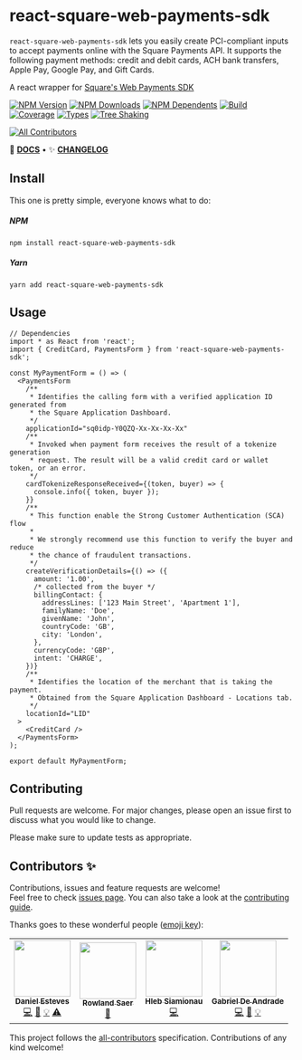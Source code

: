 # react-square-web-payments-sdk

`react-square-web-payments-sdk` lets you easily create PCI-compliant inputs to accept payments online with the Square Payments API. It supports the following payment methods: credit and debit cards, ACH bank transfers, Apple Pay, Google Pay, and Gift Cards.

<div style={{ textAlign: 'center' }}>

A react wrapper for [Square&apos;s Web Payments SDK](https://developer.squareup.com/docs/web-payments/overview)

[![NPM Version](https://flat.badgen.net/npm/v/react-square-web-payments-sdk)](https://www.npmjs.com/package/react-square-web-payments-sdk)
[![NPM Downloads](https://flat.badgen.net/npm/dm/react-square-web-payments-sdk)](https://www.npmjs.com/package/react-square-web-payments-sdk)
[![NPM Dependents](https://flat.badgen.net/npm/dependents/react-square-web-payments-sdk)](https://www.npmjs.com/package/react-square-web-payments-sdk)
[![Build](https://img.shields.io/github/workflow/status/weareseeed/react-square-web-payments-sdk/CI?style=flat-square)](https://github.com/weareseeed/react-square-web-payments-sdk/actions)
[![Coverage](https://flat.badgen.net/codecov/c/github/react-hookz/web)](https://app.codecov.io/gh/react-hookz/web)
[![Types](https://flat.badgen.net/npm/types/react-square-web-payments-sdk)](https://www.npmjs.com/package/react-square-web-payments-sdk)
[![Tree Shaking](https://flat.badgen.net/bundlephobia/tree-shaking/react-square-web-payments-sdk)](https://bundlephobia.com/result?p=react-square-web-payments-sdk)

<!-- ALL-CONTRIBUTORS-BADGE:START - Do not remove or modify this section -->

[![All Contributors](https://img.shields.io/badge/all_contributors-3-blue.svg?style=flat-square)](#contributors-)

<!-- ALL-CONTRIBUTORS-BADGE:END -->

📄 **[DOCS](https://react-square-payments.weareseeed.com/)**
• ✨ **[CHANGELOG](https://github.com/weareseeed/react-square-web-payments-sdk/releases)**

</div>

## Install

This one is pretty simple, everyone knows what to do:

##### NPM

```shell
npm install react-square-web-payments-sdk
```

##### Yarn

```shell
yarn add react-square-web-payments-sdk
```

## Usage

```tsx
// Dependencies
import * as React from 'react';
import { CreditCard, PaymentsForm } from 'react-square-web-payments-sdk';

const MyPaymentForm = () => (
  <PaymentsForm
    /**
     * Identifies the calling form with a verified application ID generated from
     * the Square Application Dashboard.
     */
    applicationId="sq0idp-Y0QZQ-Xx-Xx-Xx-Xx"
    /**
     * Invoked when payment form receives the result of a tokenize generation
     * request. The result will be a valid credit card or wallet token, or an error.
     */
    cardTokenizeResponseReceived={(token, buyer) => {
      console.info({ token, buyer });
    }}
    /**
     * This function enable the Strong Customer Authentication (SCA) flow
     *
     * We strongly recommend use this function to verify the buyer and reduce
     * the chance of fraudulent transactions.
     */
    createVerificationDetails={() => ({
      amount: '1.00',
      /* collected from the buyer */
      billingContact: {
        addressLines: ['123 Main Street', 'Apartment 1'],
        familyName: 'Doe',
        givenName: 'John',
        countryCode: 'GB',
        city: 'London',
      },
      currencyCode: 'GBP',
      intent: 'CHARGE',
    })}
    /**
     * Identifies the location of the merchant that is taking the payment.
     * Obtained from the Square Application Dashboard - Locations tab.
     */
    locationId="LID"
  >
    <CreditCard />
  </PaymentsForm>
);

export default MyPaymentForm;
```

## Contributing

Pull requests are welcome. For major changes, please open an issue first to discuss what you would like to change.

Please make sure to update tests as appropriate.

## Contributors ✨

Contributions, issues and feature requests are welcome!<br />Feel free to check [issues page](https://github.com/weareseeed/react-square-web-payments-sdk/issues). You can also take a look at the [contributing guide](https://github.com/weareseeed/react-square-web-payments-sdk/blob/main/CONTRIBUTING.md).

Thanks goes to these wonderful people ([emoji key](https://allcontributors.org/docs/en/emoji-key)):

<!-- ALL-CONTRIBUTORS-LIST:START - Do not remove or modify this section -->
<!-- prettier-ignore-start -->
<!-- markdownlint-disable -->
<table>
  <tr>
    <td align="center"><a href="https://danestves.com/"><img src="https://avatars.githubusercontent.com/u/31737273?v=4?s=100" width="100px;" alt=""/><br /><sub><b>Daniel Esteves</b></sub></a><br /><a href="https://github.com/weareseeed/react-square-web-payments-sdk/commits?author=danestves" title="Code">💻</a> <a href="https://github.com/weareseeed/react-square-web-payments-sdk/commits?author=danestves" title="Documentation">📖</a> <a href="https://react-square-web-payments-sdk.weareseeed.com/" title="Examples">💡</a> <a href="https://github.com/weareseeed/react-square-web-payments-sdk/commits?author=danestves" title="Tests">⚠️</a></td>
    <td align="center"><a href="https://github.com/rsaer"><img src="https://avatars.githubusercontent.com/u/38730951?v=4?s=100" width="100px;" alt=""/><br /><sub><b>Rowland Saer</b></sub></a><br /><a href="https://github.com/weareseeed/react-square-web-payments-sdk/commits?author=rsaer" title="Documentation">📖</a></td>
    <td align="center"><a href="https://github.com/WinglessFrame"><img src="https://avatars.githubusercontent.com/u/68775653?v=4?s=100" width="100px;" alt=""/><br /><sub><b>Hleb Siamionau</b></sub></a><br /><a href="https://github.com/weareseeed/react-square-web-payments-sdk/commits?author=WinglessFrame" title="Code">💻</a></td>
    <td align="center"><a href="https://github.com/gabrielelpidio"><img src="https://avatars.githubusercontent.com/u/30420087?v=4?s=100" width="100px;" alt=""/><br /><sub><b>Gabriel De Andrade</b></sub></a><br /><a href="https://github.com/weareseeed/react-square-web-payments-sdk/commits?author=danestves" title="Code">💻</a> <a href="https://github.com/weareseeed/react-square-web-payments-sdk/commits?author=danestves" title="Documentation">📖</a> <a href="https://react-square-web-payments-sdk.weareseeed.com/" title="Examples">💡</a></td>
  </tr>
</table>

<!-- markdownlint-restore -->
<!-- prettier-ignore-end -->

<!-- ALL-CONTRIBUTORS-LIST:END -->

This project follows the [all-contributors](https://github.com/all-contributors/all-contributors) specification. Contributions of any kind welcome!
